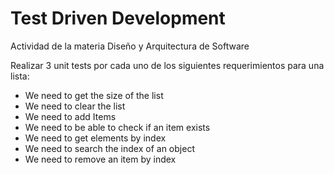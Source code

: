 # Test Driven Development
Actividad de la materia Diseño y Arquitectura de Software

Realizar 3 unit tests por cada uno de los siguientes requerimientos para una lista:

- We need to get the size of the list
- We need to clear the list
- We need to add Items
- We need to be able to check if an item exists
- We need to get elements by index
- We need to search the index of an object
- We need to remove an item by index
